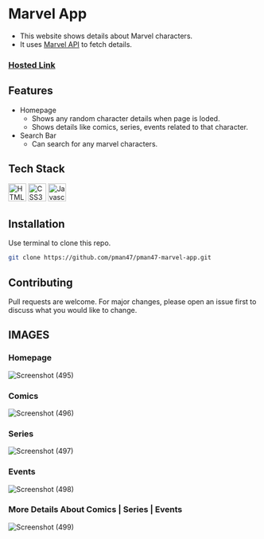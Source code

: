 # Marvel App

- This website shows details about Marvel characters.
- It uses [Marvel API](https://developer.marvel.com/) to fetch details.

### [Hosted Link](https://pman47-marvel.netlify.app/)


## Features

- Homepage
  - Shows any random character details when page is loded.
  - Shows details like comics, series, events related to that character.
- Search Bar
  - Can search for any marvel characters.

## Tech Stack

<a href="https://developer.mozilla.org/en-US/docs/Glossary/HTML5" target="_blank" rel="noreferrer"><img src="https://raw.githubusercontent.com/danielcranney/readme-generator/main/public/icons/skills/html5-colored.svg" width="36" height="36" alt="HTML5" /></a>
<a href="https://www.w3.org/TR/CSS/#css" target="_blank" rel="noreferrer"><img src="https://raw.githubusercontent.com/danielcranney/readme-generator/main/public/icons/skills/css3-colored.svg" width="36" height="36" alt="CSS3" /></a>
<a href="https://developer.mozilla.org/en-US/docs/Web/JavaScript" target="_blank" rel="noreferrer"><img src="https://raw.githubusercontent.com/danielcranney/readme-generator/main/public/icons/skills/javascript-colored.svg" width="36" height="36" alt="Javascript" /></a>

## Installation

Use terminal to clone this repo.

```bash
git clone https://github.com/pman47/pman47-marvel-app.git
```


## Contributing
Pull requests are welcome. For major changes, please open an issue first to discuss what you would like to change.

## IMAGES

### Homepage
![Screenshot (495)](https://user-images.githubusercontent.com/72241422/170301232-7ebc4ea8-9528-4098-9be2-fe4b0d3e9d0e.png)

### Comics
![Screenshot (496)](https://user-images.githubusercontent.com/72241422/170301450-b693d3a9-cc85-4869-8b24-69c6cedf103d.png)

### Series
![Screenshot (497)](https://user-images.githubusercontent.com/72241422/170301522-f16937e7-50d7-4a16-840b-5b97eb69c9fc.png)

### Events
![Screenshot (498)](https://user-images.githubusercontent.com/72241422/170301552-ad331306-3b3f-4fc8-8183-28189c41717b.png)

### More Details About Comics | Series | Events
![Screenshot (499)](https://user-images.githubusercontent.com/72241422/170301651-8bbe5d11-f293-4b7f-a859-9256fb623a87.png)

